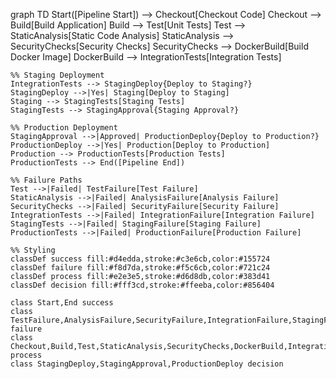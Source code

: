 graph TD
    Start([Pipeline Start]) --> Checkout[Checkout Code]
    Checkout --> Build[Build Application]
    Build --> Test[Unit Tests]
    Test --> StaticAnalysis[Static Code Analysis]
    StaticAnalysis --> SecurityChecks[Security Checks]
    SecurityChecks --> DockerBuild[Build Docker Image]
    DockerBuild --> IntegrationTests[Integration Tests]
    
    %% Staging Deployment
    IntegrationTests --> StagingDeploy{Deploy to Staging?}
    StagingDeploy -->|Yes| Staging[Deploy to Staging]
    Staging --> StagingTests[Staging Tests]
    StagingTests --> StagingApproval{Staging Approval?}
    
    %% Production Deployment
    StagingApproval -->|Approved| ProductionDeploy{Deploy to Production?}
    ProductionDeploy -->|Yes| Production[Deploy to Production]
    Production --> ProductionTests[Production Tests]
    ProductionTests --> End([Pipeline End])
    
    %% Failure Paths
    Test -->|Failed| TestFailure[Test Failure]
    StaticAnalysis -->|Failed| AnalysisFailure[Analysis Failure]
    SecurityChecks -->|Failed| SecurityFailure[Security Failure]
    IntegrationTests -->|Failed| IntegrationFailure[Integration Failure]
    StagingTests -->|Failed| StagingFailure[Staging Failure]
    ProductionTests -->|Failed| ProductionFailure[Production Failure]
    
    %% Styling
    classDef success fill:#d4edda,stroke:#c3e6cb,color:#155724
    classDef failure fill:#f8d7da,stroke:#f5c6cb,color:#721c24
    classDef process fill:#e2e3e5,stroke:#d6d8db,color:#383d41
    classDef decision fill:#fff3cd,stroke:#ffeeba,color:#856404
    
    class Start,End success
    class TestFailure,AnalysisFailure,SecurityFailure,IntegrationFailure,StagingFailure,ProductionFailure failure
    class Checkout,Build,Test,StaticAnalysis,SecurityChecks,DockerBuild,IntegrationTests,Staging,StagingTests,Production,ProductionTests process
    class StagingDeploy,StagingApproval,ProductionDeploy decision
